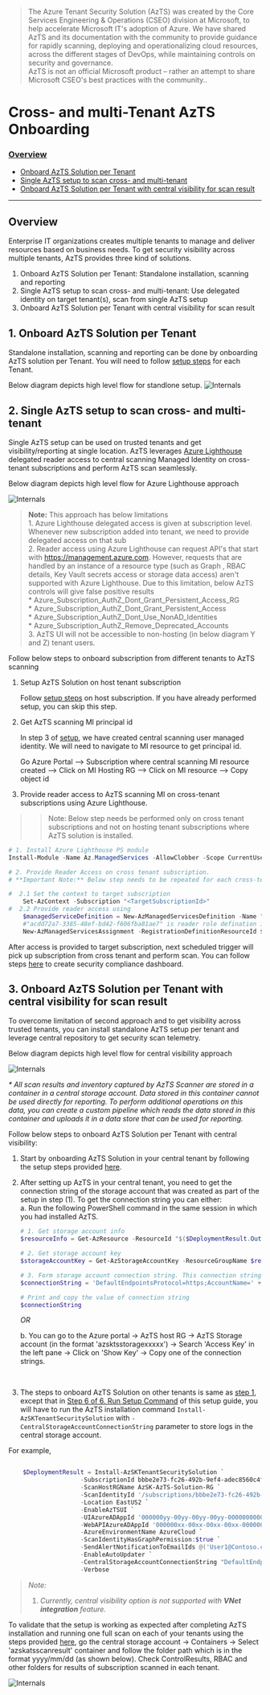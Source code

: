 > The Azure Tenant Security Solution (AzTS) was created by the Core Services Engineering & Operations (CSEO) division at Microsoft, to help accelerate Microsoft IT's adoption of Azure. We have shared AzTS and its documentation with the community to provide guidance for rapidly scanning, deploying and operationalizing cloud resources, across the different stages of DevOps, while maintaining controls on security and governance.
<br>AzTS is not an official Microsoft product – rather an attempt to share Microsoft CSEO's best practices with the community..

# Cross- and multi-Tenant AzTS Onboarding

### [Overview](#Overview-1)
- [Onboard AzTS Solution per Tenant](#1-onboard-azts-solution-per-tenant)
- [Single AzTS setup to scan cross- and multi-tenant](#2-single-azts-setup-to-scan-cross--and-multi-tenant)
- [ Onboard AzTS Solution per Tenant with central visibility for scan result](#3-onboard-azts-solution-per-tenant-with-central-visibility-for-scan-result)

---------------------

## Overview

Enterprise IT organizations creates multiple tenants to manage and deliver resources based on business needs. To get security visibility across multiple tenants, AzTS provides three kind of solutions.

1. Onboard AzTS Solution per Tenant: Standalone installation, scanning and reporting 
2. Single AzTS setup to scan cross- and multi-tenant: Use delegated identity on target tenant(s), scan from single AzTS setup
3. Onboard AzTS Solution per Tenant with central visibility for scan result   



## 1. Onboard AzTS Solution per Tenant

Standalone installation, scanning and reporting can be done by onboarding  AzTS solution per Tenant.
You will need to follow [setup steps](/01-Setup%20and%20getting%20started/README.md) for each Tenant. 


Below diagram depicts high level flow for standlone setup.
![Internals](../Images/05-CrossTenant_StandaloneSetup.png)


## 2. Single AzTS setup to scan cross- and multi-tenant

Single AzTS setup can be used on trusted tenants and get visibility/reporting at single location.
AzTS leverages [Azure Lighthouse](https://docs.microsoft.com/en-us/azure/lighthouse/overview) delegated reader access to central scanning Managed Identity on cross-tenant subscriptions and perform AzTS scan seamlessly. 

Below diagram depicts high level flow for Azure Lighthouse approach

![Internals](../Images/05-CrossTenant_AzureLightHouse.png)

 >**Note:**  This approach has below limitations <br/>1. Azure Lighthouse delegated access is given at subscription level. Whenever  new subscription added into tenant, we need to provide delegated access on that sub <br/>2. Reader access using Azure Lighthouse can request API's that start with https://management.azure.com. However, requests that are handled by an instance of a resource type (such as Graph , RBAC details, Key Vault secrets access or storage data access) aren't supported with Azure Lighthouse. Due to this limitation, below AzTS controls will give false positive results<br/>* Azure_Subscription_AuthZ_Dont_Grant_Persistent_Access_RG <br/>* Azure_Subscription_AuthZ_Dont_Grant_Persistent_Access<br/>* Azure_Subscription_AuthZ_Dont_Use_NonAD_Identities<br/>* Azure_Subscription_AuthZ_Remove_Deprecated_Accounts <br/>3. AzTS UI will not be accessible to non-hosting (in below diagram Y and Z) tenant users. 


Follow below steps to onboard subscription from different tenants to AzTS scanning

1. Setup AzTS Solution on host tenant subscription

    Follow [setup steps](/01-Setup%20and%20getting%20started/README.md) on host subscription. If you have already performed setup, you can skip this step. 

2. Get AzTS scanning MI principal id
   
   In step 3 of [setup](/01-Setup%20and%20getting%20started/README.md), we have created central scanning user managed identity. We will need to navigate to MI resource to get principal id. 

   Go Azure Portal --> Subscription where central scanning MI resource created --> Click on MI Hosting RG --> Click on MI resource --> Copy object id 

3. Provide reader access to AzTS scanning MI on cross-tenant subscriptions using Azure Lighthouse. 
>> Note: Below step needs be performed only on cross tenant subscriptions and not on hosting tenant subscriptions where AzTS solution is installed.  

```PowerShell
# 1. Install Azure Lighthouse PS module
Install-Module -Name Az.ManagedServices -AllowClobber -Scope CurrentUser -repository PSGallery

# 2. Provide Reader Access on cross tenant subscription. 
# **Important Note:** Below step needs to be repeated for each cross-tenant subscription that needs to be scanned using AzTS solution

#  2.1 Set the context to target subscription 
    Set-AzContext -Subscription "<TargetSubscriptionId>"
#  2.2 Provide reader access using 
    $managedServiceDefinition = New-AzManagedServicesDefinition -Name "AzTS Scanner Managed Servcie" -Description "AzTS Scanning MI Access" -ManagedByTenantId "<HostTenantId>" -PrincipalId "<CentralScanningMIPrincipalId>" -RoleDefinitionId "acdd72a7-3385-48ef-bd42-f606fba81ae7" 
    #"acdd72a7-3385-48ef-bd42-f606fba81ae7" is reader role defination id
    New-AzManagedServicesAssignment -RegistrationDefinitionResourceId $managedServiceDefinition.Id

```

After access is provided to target subscription, next scheduled trigger will pick up subscription from cross tenant and perform scan. You can follow steps [here](../02-Monitoring%20security%20using%20AzTS/README.md) to create security compliance dashboard.


## 3. Onboard AzTS Solution per Tenant with central visibility for scan result

To overcome limitation of second approach and to get visibility across trusted tenants, you can install standalone AzTS setup per tenant and leverage central repository to get security scan telemetry. 

Below diagram depicts high level flow for central visibility approach

![Internals](../Images/05-CrossTenant_CentralVisibility_StorageAccount.png)

 _\* All scan results and inventory captured by AzTS Scanner are stored in a container in a central storage account. Data stored in this container cannot be used directly for reporting. To perform additional operations on this data, you can create a custom pipeline which reads the data stored in this container and uploads it in a data store that can be used for reporting._

Follow below steps to onboard AzTS Solution per Tenant with central visibility:

1. Start by onboarding AzTS Solution in your central tenant by following the setup steps provided [here](/01-Setup%20and%20getting%20started/README.md). 

2. After setting up AzTS in your central tenant, you need to get the connection string of the storage account that was created as part of the setup in step (1). To get the connection string you can either: <br>
a. Run the following PowerShell command in the same session in which you had installed AzTS. 

    ``` PowerShell
    # 1. Get storage account info
    $resourceInfo = Get-AzResource -ResourceId "$($DeploymentResult.Outputs.storageId.Value)"

    # 2. Get storage account key
    $storageAccountKey = Get-AzStorageAccountKey -ResourceGroupName $resourceInfo.ResourceGroupName -Name $resourceInfo.Name

    # 3. Form storage account connection string. This connection string will be required in the next step.
    $connectionString = 'DefaultEndpointsProtocol=https;AccountName=' + $resourceInfo.Name + ';AccountKey=' + $storageAccountKey[0].Value + ';EndpointSuffix=core.windows.net' 

    # Print and copy the value of connection string
    $connectionString

    ```
    _OR_ <br>

    b. You can go to the Azure portal -> AzTS host RG -> AzTS Storage account (in the format 'azsktsstoragexxxxx') -> Search 'Access Key' in the left pane -> Click on 'Show Key' -> Copy one of the connection strings.

<br>

3. The steps to onboard AzTS Solution on other tenants is same as [step 1](/01-Setup%20and%20getting%20started/README.md), except that in [Step 6 of 6. Run Setup Command](../01-Setup%20and%20getting%20started/README.md#step-6-of-6-run-setup-command) of this setup guide, you will have to run the AzTS installation command `Install-AzSKTenantSecuritySolution` with `-CentralStorageAccountConnectionString` parameter to store logs in the central storage account.

For example,

``` PowerShell

    $DeploymentResult = Install-AzSKTenantSecuritySolution `
                    -SubscriptionId bbbe2e73-fc26-492b-9ef4-adec8560c4fe `
                    -ScanHostRGName AzSK-AzTS-Solution-RG `
                    -ScanIdentityId '/subscriptions/bbbe2e73-fc26-492b-9ef4-adec8560c4fe/resourceGroups/TenantReaderRG/providers/Microsoft.ManagedIdentity/userAssignedIdentities/TenantReaderUserIdentity' `
                    -Location EastUS2 `
                    -EnableAzTSUI `
                    -UIAzureADAppId '000000yy-00yy-00yy-00yy-0000000000yy' `
                    -WebAPIAzureADAppId '000000xx-00xx-00xx-00xx-0000000000xx' `
                    -AzureEnvironmentName AzureCloud `
                    -ScanIdentityHasGraphPermission:$true `
                    -SendAlertNotificationToEmailIds @('User1@Contoso.com', 'User2@Contoso.com', 'User3@Contoso.com') `
                    -EnableAutoUpdater `
                    -CentralStorageAccountConnectionString "DefaultEndpointsProtocol=https;AccountName=xxx;AccountKey=xxx;EndpointSuffix=core.windows.net" `
                    -Verbose

```

> _Note:_
> 1. _Currently, central visibility option is not supported with **VNet integration** feature._

To validate that the setup is working as expected after completing AzTS installation and running one full scan on each of your tenants using the steps provided [here](../01-Setup%20and%20getting%20started/README.md#2-manually-trigger-azts-on-demand-scan-for-entire-tenant), go the central storage account -> Containers -> Select 'azskatsscanresult' container and follow the folder path which is in the format yyyy/mm/dd (as shown below). Check ControlResults, RBAC and other folders for results of subscription scanned in each tenant.

![Internals](../Images/05-CrossTenant_CentralVisibility_StorageAccount_Container_Screenshot.png)

